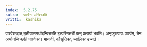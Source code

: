 ```yaml
---
index:  5.2.75
sutra:  पार्श्वेन अन्विच्छति
vritti:  kashika 
---
```


पार्श्वशब्दात् तृतीयासमर्थादन्विच्छति इत्यस्मिन्नर्थे कन् प्रत्ययो भवति। अनृजुरुपायः पार्श्वम्, तेन अर्थानन्विच्छति पार्श्वकः। मायावी, कौसृतिकः, जालिकः उच्यते।

